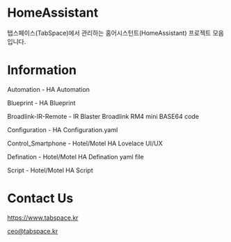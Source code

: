 # HomeAssistant
탭스페이스(TabSpace)에서 관리하는 홈어시스턴트(HomeAssistant) 프로젝트 모음입니다.

# Information
Automation - HA Automation

Blueprint - HA Blueprint

Broadlink-IR-Remote - IR Blaster Broadlink RM4 mini BASE64 code

Configuration - HA Configuration.yaml

Control_Smartphone - Hotel/Motel HA Lovelace UI/UX

Defination - Hotel/Motel HA Defination yaml file

Script - Hotel/Motel HA Script

# Contact Us
https://www.tabspace.kr

ceo@tabspace.kr

